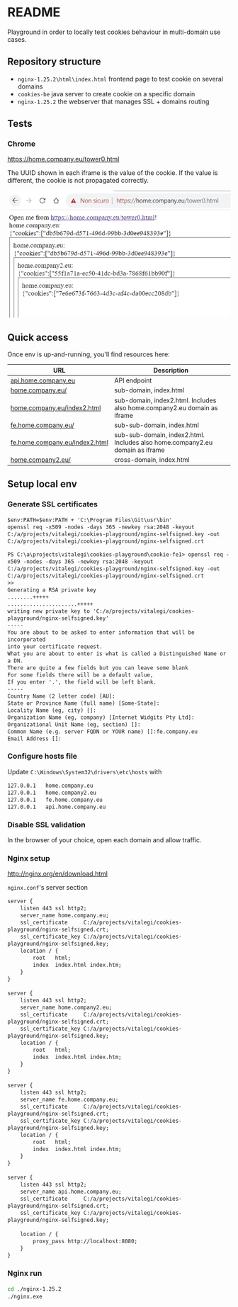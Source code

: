 # README

Playground in order to locally test cookies behaviour in multi-domain use cases.

## Repository structure

- `nginx-1.25.2\html\index.html` frontend page to test cookie on several domains
- `cookies-be` java server to create cookie on a specific domain
- `nginx-1.25.2` the webserver that manages SSL + domains routing

## Tests

### Chrome

<https://home.company.eu/tower0.html>

The UUID shown in each iframe is the value of the cookie. If the value is different, the cookie is not propagated correctly.

![tower](tower.png)

## Quick access

Once env is up-and-running, you'll find resources here:

| URL                                                                      | Description                                                                  |
| ------------------------------------------------------------------------ | ---------------------------------------------------------------------------- |
| [api.home.company.eu](https://api.home.company.eu/cookies/test1)         | API endpoint                                                                 |
| [home.company.eu/](https://home.company.eu/index.html)                   | sub-domain, index.html                                                       |
| [home.company.eu/index2.html](https://home.company.eu/index2.html)       | sub-domain, index2.html. Includes also home.company2.eu domain as iframe     |
| [fe.home.company.eu/](https://fe.home.company.eu/index.html)             | sub-sub-domain, index.html                                                   |
| [fe.home.company.eu/index2.html](https://fe.home.company.eu/index2.html) | sub-sub-domain, index2.html. Includes also home.company2.eu domain as iframe |
| [home.company2.eu/](https://home.company2.eu/index.html)                 | cross-domain, index.html                                                     |

## Setup local env

### Generate SSL certificates

```
$env:PATH=$env:PATH + 'C:\Program Files\Git\usr\bin'
openssl req -x509 -nodes -days 365 -newkey rsa:2048 -keyout C:/a/projects/vitalegi/cookies-playground/nginx-selfsigned.key -out C:/a/projects/vitalegi/cookies-playground/nginx-selfsigned.crt
```

```
PS C:\a\projects\vitalegi\cookies-playground\cookie-fe1> openssl req -x509 -nodes -days 365 -newkey rsa:2048 -keyout C:/a/projects/vitalegi/cookies-playground/nginx-selfsigned.key -out C:/a/projects/vitalegi/cookies-playground/nginx-selfsigned.crt
>>
Generating a RSA private key
........+++++
......................+++++
writing new private key to 'C:/a/projects/vitalegi/cookies-playground/nginx-selfsigned.key'
-----
You are about to be asked to enter information that will be incorporated
into your certificate request.
What you are about to enter is what is called a Distinguished Name or a DN.
There are quite a few fields but you can leave some blank
For some fields there will be a default value,
If you enter '.', the field will be left blank.
-----
Country Name (2 letter code) [AU]:
State or Province Name (full name) [Some-State]:
Locality Name (eg, city) []:
Organization Name (eg, company) [Internet Widgits Pty Ltd]:
Organizational Unit Name (eg, section) []:
Common Name (e.g. server FQDN or YOUR name) []:fe.company.eu
Email Address []:
```

### Configure hosts file

Update `C:\Windows\System32\drivers\etc\hosts` with

```
127.0.0.1	home.company.eu
127.0.0.1	home.company2.eu
127.0.0.1	fe.home.company.eu
127.0.0.1	api.home.company.eu
```

### Disable SSL validation

In the browser of your choice, open each domain and allow traffic.

### Nginx setup

<http://nginx.org/en/download.html>

`nginx.conf`'s server section

```
server {
    listen 443 ssl http2;
    server_name home.company.eu;
    ssl_certificate     C:/a/projects/vitalegi/cookies-playground/nginx-selfsigned.crt;
    ssl_certificate_key C:/a/projects/vitalegi/cookies-playground/nginx-selfsigned.key;
    location / {
        root   html;
        index  index.html index.htm;
    }
}

server {
    listen 443 ssl http2;
    server_name home.company2.eu;
    ssl_certificate     C:/a/projects/vitalegi/cookies-playground/nginx-selfsigned.crt;
    ssl_certificate_key C:/a/projects/vitalegi/cookies-playground/nginx-selfsigned.key;
    location / {
        root   html;
        index  index.html index.htm;
    }
}

server {
    listen 443 ssl http2;
    server_name fe.home.company.eu;
    ssl_certificate     C:/a/projects/vitalegi/cookies-playground/nginx-selfsigned.crt;
    ssl_certificate_key C:/a/projects/vitalegi/cookies-playground/nginx-selfsigned.key;
    location / {
        root   html;
        index  index.html index.htm;
    }
}

server {
    listen 443 ssl http2;
    server_name api.home.company.eu;
    ssl_certificate     C:/a/projects/vitalegi/cookies-playground/nginx-selfsigned.crt;
    ssl_certificate_key C:/a/projects/vitalegi/cookies-playground/nginx-selfsigned.key;

    location / {
        proxy_pass http://localhost:8080;
    }
}
```

### Nginx run

```bash
cd ./nginx-1.25.2
./nginx.exe
```
